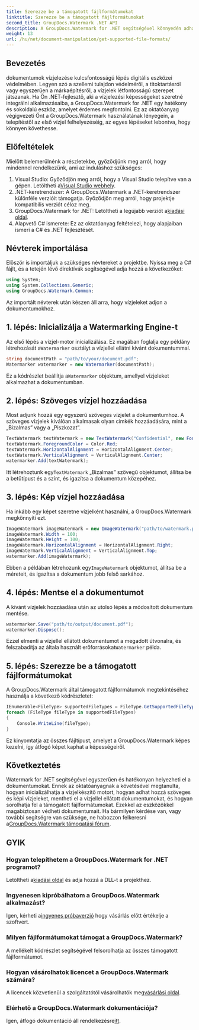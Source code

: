 ```yaml
---
title: Szerezze be a támogatott fájlformátumokat
linktitle: Szerezze be a támogatott fájlformátumokat
second_title: GroupDocs.Watermark .NET API
description: A GroupDocs.Watermark for .NET segítségével könnyedén adhat hozzá vízjeleket dokumentumaihoz. Kövesse átfogó, lépésenkénti útmutatónkat digitális eszközei védelméhez.
weight: 13
url: /hu/net/document-manipulation/get-supported-file-formats/
---
```

## Bevezetés
dokumentumok vízjelezése kulcsfontosságú lépés digitális eszközei védelmében. Legyen szó a szellemi tulajdon védelméről, a titoktartásról vagy egyszerűen a márkaépítésről, a vízjelek létfontosságú szerepet játszanak. Ha Ön .NET-fejlesztő, aki a vízjelezési képességeket szeretné integrálni alkalmazásaiba, a GroupDocs.Watermark for .NET egy hatékony és sokoldalú eszköz, amelyet érdemes megfontolni. Ez az oktatóanyag végigvezeti Önt a GroupDocs.Watermark használatának lényegein, a telepítéstől az első vízjel felhelyezéséig, az egyes lépéseket lebontva, hogy könnyen követhesse.
## Előfeltételek
Mielőtt belemerülnénk a részletekbe, győződjünk meg arról, hogy mindennel rendelkezünk, ami az induláshoz szükséges:
1.  Visual Studio: Győződjön meg arról, hogy a Visual Studio telepítve van a gépen. Letöltheti a[Visual Studio webhely](https://visualstudio.microsoft.com/).
2. .NET-keretrendszer: A GroupDocs.Watermark a .NET-keretrendszer különféle verzióit támogatja. Győződjön meg arról, hogy projektje kompatibilis verziót céloz meg.
3. GroupDocs.Watermark for .NET: Letöltheti a legújabb verziót a[kiadási oldal](https://releases.groupdocs.com/Watermark/net/).
4. Alapvető C# ismerete: Ez az oktatóanyag feltételezi, hogy alapjaiban ismeri a C# és .NET fejlesztését.
## Névterek importálása
Először is importáljuk a szükséges névtereket a projektbe. Nyissa meg a C# fájlt, és a tetején lévő direktívák segítségével adja hozzá a következőket:
```csharp
using System;
using System.Collections.Generic;
using GroupDocs.Watermark.Common;
```
Az importált névterek után készen áll arra, hogy vízjeleket adjon a dokumentumokhoz.

## 1. lépés: Inicializálja a Watermarking Engine-t
 Az első lépés a vízjel-motor inicializálása. Ez magában foglalja egy példány létrehozását a`Watermarker` osztályt a vízjellel ellátni kívánt dokumentummal.
```csharp
string documentPath = "path/to/your/document.pdf";
Watermarker watermarker = new Watermarker(documentPath);
```
 Ez a kódrészlet beállítja a`Watermarker` objektum, amellyel vízjeleket alkalmazhat a dokumentumban.
## 2. lépés: Szöveges vízjel hozzáadása
Most adjunk hozzá egy egyszerű szöveges vízjelet a dokumentumhoz. A szöveges vízjelek kiválóan alkalmasak olyan címkék hozzáadására, mint a „Bizalmas” vagy a „Piszkozat”.
```csharp
TextWatermark textWatermark = new TextWatermark("Confidential", new Font("Arial", 36));
textWatermark.ForegroundColor = Color.Red;
textWatermark.HorizontalAlignment = HorizontalAlignment.Center;
textWatermark.VerticalAlignment = VerticalAlignment.Center;
watermarker.Add(textWatermark);
```
 Itt létrehoztunk egy`TextWatermark` „Bizalmas” szövegű objektumot, állítsa be a betűtípust és a színt, és igazítsa a dokumentum közepéhez.
## 3. lépés: Kép vízjel hozzáadása
Ha inkább egy képet szeretne vízjelként használni, a GroupDocs.Watermark megkönnyíti ezt.
```csharp
ImageWatermark imageWatermark = new ImageWatermark("path/to/watermark.png");
imageWatermark.Width = 100;
imageWatermark.Height = 100;
imageWatermark.HorizontalAlignment = HorizontalAlignment.Right;
imageWatermark.VerticalAlignment = VerticalAlignment.Top;
watermarker.Add(imageWatermark);
```
 Ebben a példában létrehozunk egy`ImageWatermark` objektumot, állítsa be a méreteit, és igazítsa a dokumentum jobb felső sarkához.
## 4. lépés: Mentse el a dokumentumot
A kívánt vízjelek hozzáadása után az utolsó lépés a módosított dokumentum mentése.
```csharp
watermarker.Save("path/to/output/document.pdf");
watermarker.Dispose();
```
 Ezzel elmenti a vízjellel ellátott dokumentumot a megadott útvonalra, és felszabadítja az általa használt erőforrásokat`Watermarker` példa.
## 5. lépés: Szerezze be a támogatott fájlformátumokat
A GroupDocs.Watermark által támogatott fájlformátumok megtekintéséhez használja a következő kódrészletet:
```csharp
IEnumerable<FileType> supportedFileTypes = FileType.GetSupportedFileTypes();
foreach (FileType fileType in supportedFileTypes)
{
    Console.WriteLine(fileType);
}
```
Ez kinyomtatja az összes fájltípust, amelyet a GroupDocs.Watermark képes kezelni, így átfogó képet kaphat a képességeiről.
## Következtetés
Watermark for .NET segítségével egyszerűen és hatékonyan helyezheti el a dokumentumokat. Ennek az oktatóanyagnak a követésével megtanulta, hogyan inicializálhatja a vízjelkészítő motort, hogyan adhat hozzá szöveges és képi vízjeleket, mentheti el a vízjellel ellátott dokumentumokat, és hogyan sorolhatja fel a támogatott fájlformátumokat. Ezekkel az eszközökkel magabiztosan védheti dokumentumait.
 Ha bármilyen kérdése van, vagy további segítségre van szüksége, ne habozzon felkeresni a[GroupDocs.Watermark támogatási fórum](https://forum.groupdocs.com/c/watermark/19).
## GYIK
### Hogyan telepíthetem a GroupDocs.Watermark for .NET programot?
 Letöltheti a[kiadási oldal](https://releases.groupdocs.com/Watermark/net/) és adja hozzá a DLL-t a projekthez.
### Ingyenesen kipróbálhatom a GroupDocs.Watermark alkalmazást?
 Igen, kérheti a[ingyenes próbaverzió](https://releases.groupdocs.com/) hogy vásárlás előtt értékelje a szoftvert.
### Milyen fájlformátumokat támogat a GroupDocs.Watermark?
A mellékelt kódrészlet segítségével felsorolhatja az összes támogatott fájlformátumot.
### Hogyan vásárolhatok licencet a GroupDocs.Watermark számára?
 A licencek közvetlenül a szolgáltatótól vásárolhatók meg[vásárlási oldal](https://purchase.groupdocs.com/buy).
### Elérhető a GroupDocs.Watermark dokumentációja?
 Igen, átfogó dokumentáció áll rendelkezésre[itt](https://tutorials.groupdocs.com/Watermark/net/).